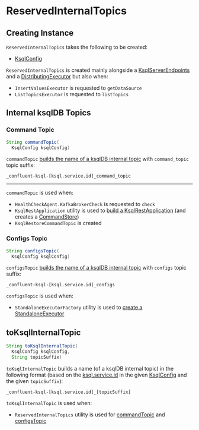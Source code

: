 # ReservedInternalTopics

## Creating Instance

`ReservedInternalTopics` takes the following to be created:

* <span id="ksqlConfig"> [KsqlConfig](../KsqlConfig.md)

`ReservedInternalTopics` is created mainly alongside a [KsqlServerEndpoints](KsqlServerEndpoints.md#reservedInternalTopics) and a [DistributingExecutor](DistributingExecutor.md#internalTopics) but also when:

* `InsertValuesExecutor` is requested to `getDataSource`
* `ListTopicsExecutor` is requested to `listTopics`

## Internal ksqlDB Topics

### <span id="commandTopic"> Command Topic

```java
String commandTopic(
  KsqlConfig ksqlConfig)
```

`commandTopic` [builds the name of a ksqlDB internal topic](#toKsqlInternalTopic) with `command_topic` topic suffix:

```text
_confluent-ksql-[ksql.service.id]_command_topic
```

---

`commandTopic` is used when:

* `HealthCheckAgent.KafkaBrokerCheck` is requested to `check`
* `KsqlRestApplication` utility is used to [build a KsqlRestApplication](KsqlRestApplication.md#buildApplication) (and creates a [CommandStore](CommandStore.md#create))
* `KsqlRestoreCommandTopic` is created

### <span id="configsTopic"> Configs Topic

```java
String configsTopic(
  KsqlConfig ksqlConfig)
```

`configsTopic` [builds the name of a ksqlDB internal topic](#toKsqlInternalTopic) with `configs` topic suffix:

```text
_confluent-ksql-[ksql.service.id]_configs
```

`configsTopic` is used when:

* `StandaloneExecutorFactory` utility is used to [create a StandaloneExecutor](StandaloneExecutorFactory.md#create)

## <span id="toKsqlInternalTopic"> toKsqlInternalTopic

```java
String toKsqlInternalTopic(
  KsqlConfig ksqlConfig,
  String topicSuffix)
```

`toKsqlInternalTopic` builds a name (of a ksqlDB internal topic) in the following format (based on the [ksql.service.id](../KsqlConfig.md#KSQL_SERVICE_ID_CONFIG) in the given [KsqlConfig](../KsqlConfig.md) and the given `topicSuffix`):

```text
_confluent-ksql-[ksql.service.id]_[topicSuffix]
```

`toKsqlInternalTopic` is used when:

* `ReservedInternalTopics` utility is used for [commandTopic](#commandTopic) and [configsTopic](#configsTopic)
